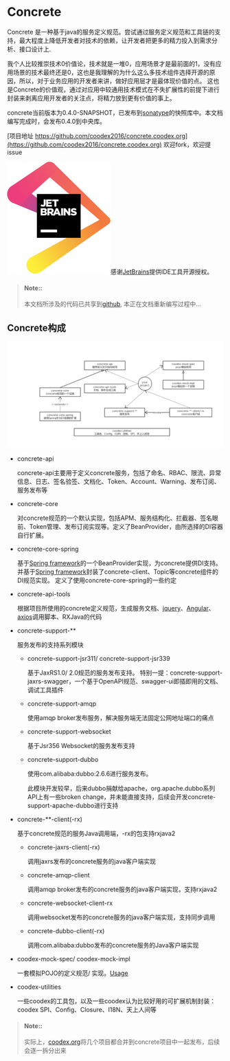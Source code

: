 # Concrete

Concrete 是一种基于java的服务定义规范。尝试通过服务定义规范和工具链的支持，最大程度上降低开发者对技术的依赖，让开发者把更多的精力投入到需求分析、接口设计上.

我个人比较推崇技术0价值论，技术就是一堆0，应用场景才是最前面的1，没有应用场景的技术最终还是0，这也是我理解的为什么这么多技术组件选择开源的原因，所以，对于业务应用的开发者来讲，做好应用层才是最体现价值的点。
这也是Concrete的价值观，通过对应用中较通用技术模式在不失扩展性的前提下进行封装来剥离应用开发者的关注点，将精力放到更有价值的事上。

concrete当前版本为0.4.0-SNAPSHOT，已发布到[sonatype](https://oss.sonatype.org/)的快照库中。本文档编写完成时，会发布0.4.0到中央库。

[项目地址 https://github.com/coodex2016/concrete.coodex.org](https://github.com/coodex2016/concrete.coodex.org) 欢迎fork，欢迎提issue

[![jetbrains](images/jetbrains.svg)](https://www.jetbrains.com)感谢[JetBrains](https://www.jetbrains.com/?from=concrete)提供IDE工具开源授权。

> #### Note::
>
> 本文档所涉及的代码已共享到[github](https://github.com/coodex2016/concrete-demo-040), 本正在文档重新编写过程中...

## Concrete构成

![concrete-arch](images/concrete-arch.png)

- concrete-api

  concrete-api主要用于定义concrete服务，包括了命名、RBAC、限流、异常信息、日志、签名验签、文档化、Token、Account、Warning、发布订阅、服务发布等
  
- concrete-core

  对concrete规范的一个默认实现，包括APM、服务结构化、拦截器、签名眼前、Token管理、发布订阅实现等。定义了BeanProvider，由所选择的DI容器自行扩展。
  
- concrete-core-spring

  基于[Spring framework](https://spring.io/projects/spring-framework)的一个BeanProvider实现，为concrete提供DI支持。
  并基于[Spring framework](https://spring.io/projects/spring-framework)封装了concrete-client、Topic等concrete组件的DI规范实现。
  定义了使用concrete-core-spring的一些约定
  
- concrete-api-tools

  根据项目所使用的concrete定义规范，生成服务文档、[jquery](https://github.com/jquery/jquery)、[Angular](https://angular.io/)、[axios](https://github.com/axios/axios)调用脚本、RXJava的代码

- concrete-support-**

  服务发布的支持系列模块
  
  - concrete-support-jsr311/ concrete-support-jsr339
  
    基于JaxRS1.0/ 2.0规范的服务发布支持。
    特别一提：concrete-support-jaxrs-swagger，一个基于OpenAPI规范、swagger-ui即插即用的文档、调试工具插件

  - concrete-support-amqp
  
    使用amqp broker发布服务，解决服务端无法固定公网地址端口的痛点

  - concrete-support-websocket
  
    基于Jsr356 Websocket的服务发布支持

  - concrete-support-dubbo
  
    使用com.alibaba:dubbo:2.6.6进行服务发布。

    此模块开发较早，后来dubbo捐献给apache，org.apache.dubbo系列API上有一些broken change，并未能直接支持，后续会开发concrete-support-apache-dubbo进行支持

- concrete-**-client(-rx)

  基于concrete规范的服务Java调用端，-rx的包支持rxjava2

  - concrete-jaxrs-client(-rx)
  
    调用jaxrs发布的concrete服务的java客户端实现
  
  - concrete-amqp-client
  
    调用amqp broker发布的concrete服务的java客户端实现，支持rxjava2

  - concrete-websocket-client-rx
  
    调用websocket发布的concrete服务的java客户端实现，支持同步调用

  - concrete-dubbo-client(-rx)
  
    调用com.alibaba:dubbo发布的concrete服务的Java客户端实现

- coodex-mock-spec/ coodex-mock-impl

  一套模拟POJO的定义规范/ 实现。[Usage](coodex-mock/README.md)

- coodex-utilities

  一些coodex的工具包，以及一些coodex认为比较好用的可扩展机制封装：coodex SPI、Config、Closure、I18N、天上人间等

>  #### Note::
>
> 实际上，[coodex.org](https://coodex.org)将几个项目都合并到concrete项目中一起发布，后续会逐一拆分出来